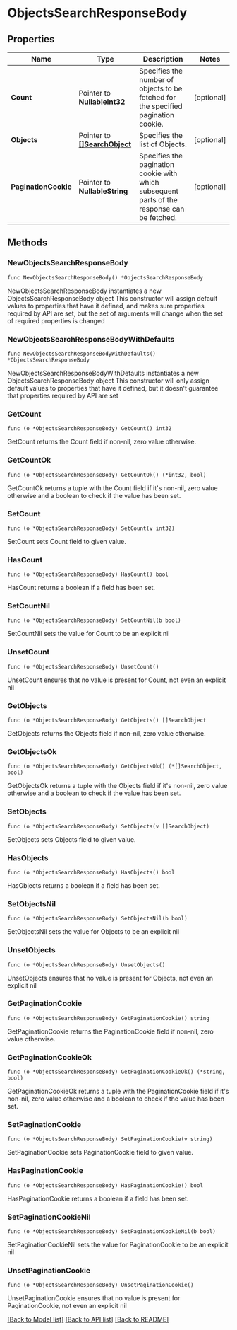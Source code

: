 # ObjectsSearchResponseBody

## Properties

Name | Type | Description | Notes
------------ | ------------- | ------------- | -------------
**Count** | Pointer to **NullableInt32** | Specifies the number of objects to be fetched for the specified pagination cookie. | [optional] 
**Objects** | Pointer to [**[]SearchObject**](SearchObject.md) | Specifies the list of Objects. | [optional] 
**PaginationCookie** | Pointer to **NullableString** | Specifies the pagination cookie with which subsequent parts of the response can be fetched. | [optional] 

## Methods

### NewObjectsSearchResponseBody

`func NewObjectsSearchResponseBody() *ObjectsSearchResponseBody`

NewObjectsSearchResponseBody instantiates a new ObjectsSearchResponseBody object
This constructor will assign default values to properties that have it defined,
and makes sure properties required by API are set, but the set of arguments
will change when the set of required properties is changed

### NewObjectsSearchResponseBodyWithDefaults

`func NewObjectsSearchResponseBodyWithDefaults() *ObjectsSearchResponseBody`

NewObjectsSearchResponseBodyWithDefaults instantiates a new ObjectsSearchResponseBody object
This constructor will only assign default values to properties that have it defined,
but it doesn't guarantee that properties required by API are set

### GetCount

`func (o *ObjectsSearchResponseBody) GetCount() int32`

GetCount returns the Count field if non-nil, zero value otherwise.

### GetCountOk

`func (o *ObjectsSearchResponseBody) GetCountOk() (*int32, bool)`

GetCountOk returns a tuple with the Count field if it's non-nil, zero value otherwise
and a boolean to check if the value has been set.

### SetCount

`func (o *ObjectsSearchResponseBody) SetCount(v int32)`

SetCount sets Count field to given value.

### HasCount

`func (o *ObjectsSearchResponseBody) HasCount() bool`

HasCount returns a boolean if a field has been set.

### SetCountNil

`func (o *ObjectsSearchResponseBody) SetCountNil(b bool)`

 SetCountNil sets the value for Count to be an explicit nil

### UnsetCount
`func (o *ObjectsSearchResponseBody) UnsetCount()`

UnsetCount ensures that no value is present for Count, not even an explicit nil
### GetObjects

`func (o *ObjectsSearchResponseBody) GetObjects() []SearchObject`

GetObjects returns the Objects field if non-nil, zero value otherwise.

### GetObjectsOk

`func (o *ObjectsSearchResponseBody) GetObjectsOk() (*[]SearchObject, bool)`

GetObjectsOk returns a tuple with the Objects field if it's non-nil, zero value otherwise
and a boolean to check if the value has been set.

### SetObjects

`func (o *ObjectsSearchResponseBody) SetObjects(v []SearchObject)`

SetObjects sets Objects field to given value.

### HasObjects

`func (o *ObjectsSearchResponseBody) HasObjects() bool`

HasObjects returns a boolean if a field has been set.

### SetObjectsNil

`func (o *ObjectsSearchResponseBody) SetObjectsNil(b bool)`

 SetObjectsNil sets the value for Objects to be an explicit nil

### UnsetObjects
`func (o *ObjectsSearchResponseBody) UnsetObjects()`

UnsetObjects ensures that no value is present for Objects, not even an explicit nil
### GetPaginationCookie

`func (o *ObjectsSearchResponseBody) GetPaginationCookie() string`

GetPaginationCookie returns the PaginationCookie field if non-nil, zero value otherwise.

### GetPaginationCookieOk

`func (o *ObjectsSearchResponseBody) GetPaginationCookieOk() (*string, bool)`

GetPaginationCookieOk returns a tuple with the PaginationCookie field if it's non-nil, zero value otherwise
and a boolean to check if the value has been set.

### SetPaginationCookie

`func (o *ObjectsSearchResponseBody) SetPaginationCookie(v string)`

SetPaginationCookie sets PaginationCookie field to given value.

### HasPaginationCookie

`func (o *ObjectsSearchResponseBody) HasPaginationCookie() bool`

HasPaginationCookie returns a boolean if a field has been set.

### SetPaginationCookieNil

`func (o *ObjectsSearchResponseBody) SetPaginationCookieNil(b bool)`

 SetPaginationCookieNil sets the value for PaginationCookie to be an explicit nil

### UnsetPaginationCookie
`func (o *ObjectsSearchResponseBody) UnsetPaginationCookie()`

UnsetPaginationCookie ensures that no value is present for PaginationCookie, not even an explicit nil

[[Back to Model list]](../README.md#documentation-for-models) [[Back to API list]](../README.md#documentation-for-api-endpoints) [[Back to README]](../README.md)


